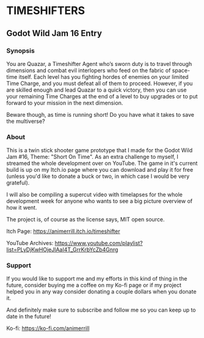 # TIMESHIFTERS
## Godot Wild Jam 16 Entry


### Synopsis

You are Quazar, a Timeshifter Agent who’s sworn duty is to travel through dimensions and combat evil interlopers who feed on the fabric of space-time itself. Each level has you fighting hordes of enemies on your limited Time Charge, and you must defeat all of them to proceed. However, if you are skilled enough and lead Quazar to a quick victory, then you can use your remaining Time Charges at the end of a level to buy upgrades or to put forward to your mission in the next dimension.

Beware though, as time is running short! Do you have what it takes to save the multiverse?

### About

This is a twin stick shooter game prototype that I made for the Godot Wild Jam #16, Theme: "Short On Time". As an extra challenge to myself, I streamed the whole development over on YouTube. The game in it's current build is up on my Itch.io page where you can download and play it for free (unless you'd like to donate a buck or two, in which case I would be very grateful).

I will also be compiling a supercut video with timelapses for the whole development week for anyone who wants to see a big picture overview of how it went.

The project is, of course as the license says, MIT open source.


Itch Page: https://animerrill.itch.io/timeshifter

YouTube Archives: https://www.youtube.com/playlist?list=PLyDjKwHOjeJlAaI4T_GrrKrbYcZb4Gnrg

### Support

If you would like to support me and my efforts in this kind of thing in the future, consider buying me a coffee on my Ko-fi page or if my project helped you in any way consider donating a couple dollars when you donate it.

And definitely make sure to subscribe and follow me so you can keep up to date in the future!

Ko-fi: https://ko-fi.com/animerrill
